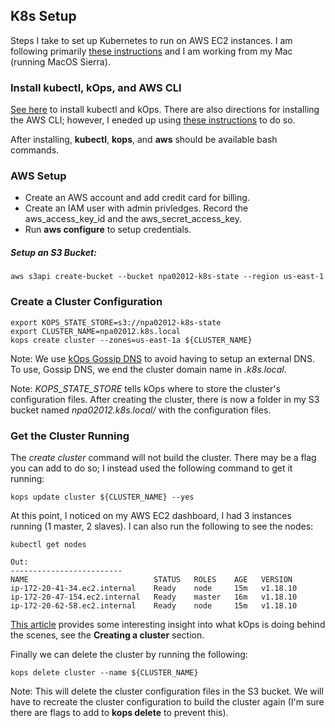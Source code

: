 ## K8s Setup

Steps I take to set up Kubernetes to run on AWS EC2 instances. I am following primarily [these instructions](https://github.com/kubernetes/kops/blob/master/docs/getting_started/aws.md) and I am working from my Mac (running MacOS Sierra).

### Install kubectl, kOps, and AWS CLI

[See here](https://github.com/kubernetes/kops/blob/master/docs/install.md) to install kubectl and kOps. There are also directions for installing the AWS CLI; however, I eneded up using [these instructions](https://docs.aws.amazon.com/cli/latest/userguide/install-cliv2-mac.html) to do so.  

After installing, **kubectl**, **kops**, and **aws** should be available bash commands.

### AWS Setup

* Create an AWS account and add credit card for billing.
* Create an IAM user with admin privledges. Record the aws\_access\_key\_id and the aws\_secret\_access\_key.
* Run **aws configure** to setup credentials.

##### Setup an S3 Bucket:
```shell
aws s3api create-bucket --bucket npa02012-k8s-state --region us-east-1
```

### Create a Cluster Configuration

```shell
export KOPS_STATE_STORE=s3://npa02012-k8s-state
export CLUSTER_NAME=npa02012.k8s.local
kops create cluster --zones=us-east-1a ${CLUSTER_NAME}
```

Note: We use [kOps Gossip DNS](https://github.com/kubernetes/kops/blob/master/docs/gossip.md) to avoid having to setup an external DNS. To use, Gossip DNS, we end the cluster domain name in *.k8s.local*.  

Note: *KOPS\_STATE\_STORE* tells kOps where to store the cluster's configuration files. After creating the cluster, there is now a folder in my S3 bucket named *npa02012.k8s.local/* with the configuration files.

### Get the Cluster Running

The *create cluster* command will not build the cluster. There may be a flag you can add to do so; I instead used the following command to get it running:

```shell
kops update cluster ${CLUSTER_NAME} --yes
```

At this point, I noticed on my AWS EC2 dashboard, I had 3 instances running (1 master, 2 slaves). I can also run the following to see the nodes:  

```shell
kubectl get nodes

Out:
-------------------------
NAME                            STATUS   ROLES    AGE   VERSION
ip-172-20-41-34.ec2.internal    Ready    node     15m   v1.18.10
ip-172-20-47-154.ec2.internal   Ready    master   16m   v1.18.10
ip-172-20-62-58.ec2.internal    Ready    node     15m   v1.18.10
```  

[This article](https://brunocalza.me/2017/03/14/getting-started-with-kubernetes-on-aws/) provides some interesting insight into what kOps is doing behind the scenes, see the **Creating a cluster** section.

Finally we can delete the cluster by running the following:  

```shell
kops delete cluster --name ${CLUSTER_NAME}
```

Note: This will delete the cluster configuration files in the S3 bucket. We will have to recreate the cluster configuration to build the cluster again (I'm sure there are flags to add to **kops delete** to prevent this).